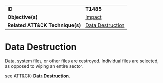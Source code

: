 |||
|---------|------------------------|
|**ID**|**T1485**|
|**Objective(s)**| [Impact](https://github.com/MAECProject/malware-behaviors/tree/master/impact)|
|**Related ATT&CK Technique(s)**|[Data Destruction](https://attack.mitre.org/techniques/T1485/)| 


Data Destruction
================
Data, system files, or other files are destroyed. Individual files are selected, as opposed to wiping an entire sector.

see ATT&CK: [**Data Destruction**](https://attack.mitre.org/techniques/T1485/).

